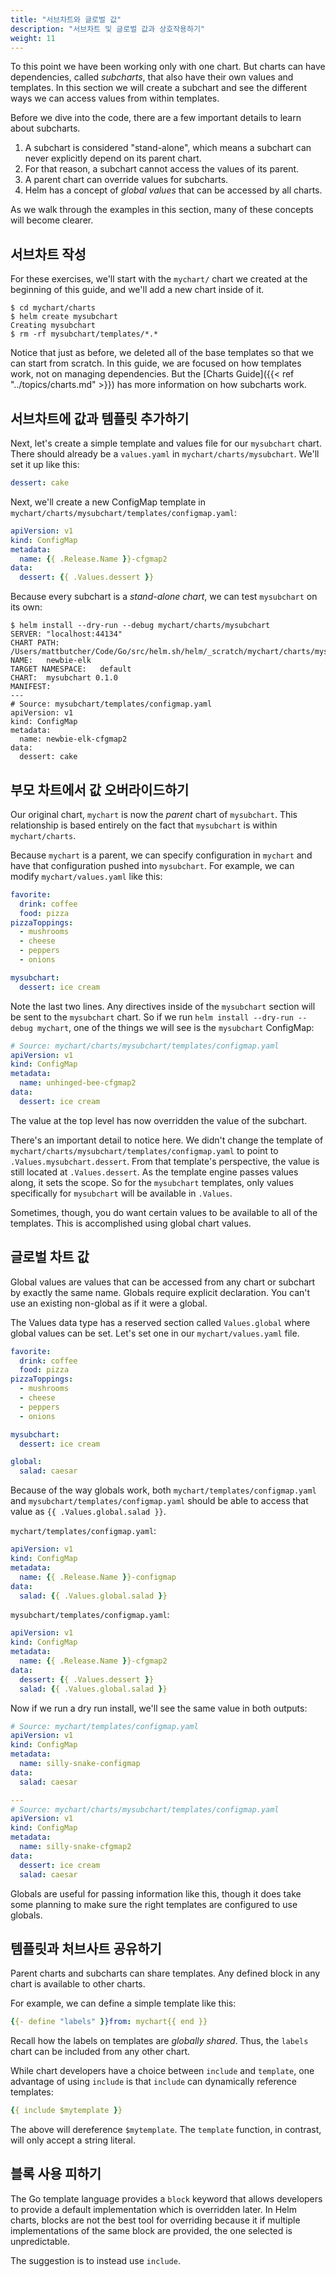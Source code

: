 ```yaml
---
title: "서브차트와 글로벌 값"
description: "서브차트 및 글로벌 값과 상호작용하기"
weight: 11
---
```


To this point we have been working only with one chart. But charts can have
dependencies, called _subcharts_, that also have their own values and templates.
In this section we will create a subchart and see the different ways we can
access values from within templates.

Before we dive into the code, there are a few important details to learn about
subcharts.

1. A subchart is considered "stand-alone", which means a subchart can never
   explicitly depend on its parent chart.
2. For that reason, a subchart cannot access the values of its parent.
3. A parent chart can override values for subcharts.
4. Helm has a concept of _global values_ that can be accessed by all charts.

As we walk through the examples in this section, many of these concepts will
become clearer.

## 서브차트 작성

For these exercises, we'll start with the `mychart/` chart we created at the
beginning of this guide, and we'll add a new chart inside of it.

```console
$ cd mychart/charts
$ helm create mysubchart
Creating mysubchart
$ rm -rf mysubchart/templates/*.*
```

Notice that just as before, we deleted all of the base templates so that we can
start from scratch. In this guide, we are focused on how templates work, not on
managing dependencies. But the [Charts Guide]({{< ref "../topics/charts.md" >}}) has more information
on how subcharts work.

## 서브차트에 값과 템플릿 추가하기

Next, let's create a simple template and values file for our `mysubchart` chart.
There should already be a `values.yaml` in `mychart/charts/mysubchart`. We'll
set it up like this:

```yaml
dessert: cake
```

Next, we'll create a new ConfigMap template in
`mychart/charts/mysubchart/templates/configmap.yaml`:

```yaml
apiVersion: v1
kind: ConfigMap
metadata:
  name: {{ .Release.Name }}-cfgmap2
data:
  dessert: {{ .Values.dessert }}
```

Because every subchart is a _stand-alone chart_, we can test `mysubchart` on its
own:

```console
$ helm install --dry-run --debug mychart/charts/mysubchart
SERVER: "localhost:44134"
CHART PATH: /Users/mattbutcher/Code/Go/src/helm.sh/helm/_scratch/mychart/charts/mysubchart
NAME:   newbie-elk
TARGET NAMESPACE:   default
CHART:  mysubchart 0.1.0
MANIFEST:
---
# Source: mysubchart/templates/configmap.yaml
apiVersion: v1
kind: ConfigMap
metadata:
  name: newbie-elk-cfgmap2
data:
  dessert: cake
```

## 부모 차트에서 값 오버라이드하기

Our original chart, `mychart` is now the _parent_ chart of `mysubchart`. This
relationship is based entirely on the fact that `mysubchart` is within
`mychart/charts`.

Because `mychart` is a parent, we can specify configuration in `mychart` and
have that configuration pushed into `mysubchart`. For example, we can modify
`mychart/values.yaml` like this:

```yaml
favorite:
  drink: coffee
  food: pizza
pizzaToppings:
  - mushrooms
  - cheese
  - peppers
  - onions

mysubchart:
  dessert: ice cream
```

Note the last two lines. Any directives inside of the `mysubchart` section will
be sent to the `mysubchart` chart. So if we run `helm install --dry-run --debug
mychart`, one of the things we will see is the `mysubchart` ConfigMap:

```yaml
# Source: mychart/charts/mysubchart/templates/configmap.yaml
apiVersion: v1
kind: ConfigMap
metadata:
  name: unhinged-bee-cfgmap2
data:
  dessert: ice cream
```

The value at the top level has now overridden the value of the subchart.

There's an important detail to notice here. We didn't change the template of
`mychart/charts/mysubchart/templates/configmap.yaml` to point to
`.Values.mysubchart.dessert`. From that template's perspective, the value is
still located at `.Values.dessert`. As the template engine passes values along,
it sets the scope. So for the `mysubchart` templates, only values specifically
for `mysubchart` will be available in `.Values`.

Sometimes, though, you do want certain values to be available to all of the
templates. This is accomplished using global chart values.

## 글로벌 차트 값

Global values are values that can be accessed from any chart or subchart by
exactly the same name. Globals require explicit declaration. You can't use an
existing non-global as if it were a global.

The Values data type has a reserved section called `Values.global` where global
values can be set. Let's set one in our `mychart/values.yaml` file.

```yaml
favorite:
  drink: coffee
  food: pizza
pizzaToppings:
  - mushrooms
  - cheese
  - peppers
  - onions

mysubchart:
  dessert: ice cream

global:
  salad: caesar
```

Because of the way globals work, both `mychart/templates/configmap.yaml` and
`mysubchart/templates/configmap.yaml` should be able to access that value as
`{{ .Values.global.salad }}`.

`mychart/templates/configmap.yaml`:

```yaml
apiVersion: v1
kind: ConfigMap
metadata:
  name: {{ .Release.Name }}-configmap
data:
  salad: {{ .Values.global.salad }}
```

`mysubchart/templates/configmap.yaml`:

```yaml
apiVersion: v1
kind: ConfigMap
metadata:
  name: {{ .Release.Name }}-cfgmap2
data:
  dessert: {{ .Values.dessert }}
  salad: {{ .Values.global.salad }}
```

Now if we run a dry run install, we'll see the same value in both outputs:

```yaml
# Source: mychart/templates/configmap.yaml
apiVersion: v1
kind: ConfigMap
metadata:
  name: silly-snake-configmap
data:
  salad: caesar

---
# Source: mychart/charts/mysubchart/templates/configmap.yaml
apiVersion: v1
kind: ConfigMap
metadata:
  name: silly-snake-cfgmap2
data:
  dessert: ice cream
  salad: caesar
```

Globals are useful for passing information like this, though it does take some
planning to make sure the right templates are configured to use globals.

## 템플릿과 처브사트 공유하기

Parent charts and subcharts can share templates. Any defined block in any chart
is available to other charts.

For example, we can define a simple template like this:

```yaml
{{- define "labels" }}from: mychart{{ end }}
```

Recall how the labels on templates are _globally shared_. Thus, the `labels`
chart can be included from any other chart.

While chart developers have a choice between `include` and `template`, one
advantage of using `include` is that `include` can dynamically reference
templates:

```yaml
{{ include $mytemplate }}
```

The above will dereference `$mytemplate`. The `template` function, in contrast,
will only accept a string literal.

## 블록 사용 피하기

The Go template language provides a `block` keyword that allows developers to
provide a default implementation which is overridden later. In Helm charts,
blocks are not the best tool for overriding because it if multiple
implementations of the same block are provided, the one selected is
unpredictable.

The suggestion is to instead use `include`.
